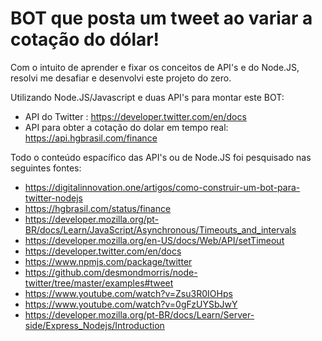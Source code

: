 # BOT que posta um tweet ao variar a cotação do dólar!

Com o intuito de aprender e fixar os conceitos de API's e do Node.JS, resolvi me desafiar e desenvolvi este projeto do zero.

Utilizando Node.JS/Javascript e duas API's para montar este BOT:

* API do Twitter : https://developer.twitter.com/en/docs
* API para obter a cotação do dolar em tempo real: https://api.hgbrasil.com/finance

Todo o conteúdo espacífico das API's ou de Node.JS foi pesquisado nas seguintes fontes:

* https://digitalinnovation.one/artigos/como-construir-um-bot-para-twitter-nodejs
* https://hgbrasil.com/status/finance
* https://developer.mozilla.org/pt-BR/docs/Learn/JavaScript/Asynchronous/Timeouts_and_intervals
* https://developer.mozilla.org/en-US/docs/Web/API/setTimeout
* https://developer.twitter.com/en/docs
* https://www.npmjs.com/package/twitter
* https://github.com/desmondmorris/node-twitter/tree/master/examples#tweet
* https://www.youtube.com/watch?v=Zsu3R0IOHps
* https://www.youtube.com/watch?v=0gFzUYSbJwY
* https://developer.mozilla.org/pt-BR/docs/Learn/Server-side/Express_Nodejs/Introduction
